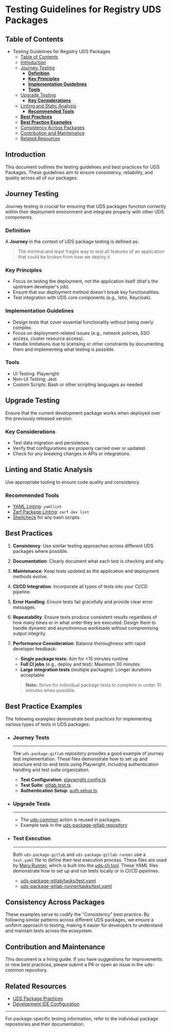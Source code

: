 # Testing Guidelines for Registry UDS Packages
## Table of Contents

- Testing Guidelines for Registry UDS Packages
  - [Table of Contents](#table-of-contents)
  - [Introduction](#introduction)
  - [Journey Testing](#journey-testing)
    - [**Definition**](#definition)
    - [**Key Principles**](#key-principles)
    - [**Implementation Guidelines**](#implementation-guidelines)
    - [**Tools**](#tools)
  - [Upgrade Testing](#upgrade-testing)
    - [**Key Considerations**](#key-considerations)
  - [Linting and Static Analysis](#linting-and-static-analysis)
    - [**Recommended Tools**](#recommended-tools)
  - [**Best Practices**](#best-practices)
  - [**Best Practice Examples**](#best-practice-examples)
  - [Consistency Across Packages](#consistency-across-packages)
  - [Contribution and Maintenance](#contribution-and-maintenance)
  - [Related Resources](#related-resources)

## Introduction

This document outlines the testing guidelines and best practices for UDS Packages. These guidelines aim to ensure consistency, reliability, and quality across all of our packages.

## Journey Testing

Journey testing is crucial for ensuring that UDS packages function correctly within their deployment environment and integrate properly with other UDS components.

### **Definition**
A **Journey** in the context of UDS package testing is defined as:
> The minimal and least fragile way to test all features of an application that could be broken from how we deploy it.

### **Key Principles**
- Focus on testing the deployment, not the application itself (that's the upstream developer's job).
- Ensure that our deployment method doesn't break key functionalities.
- Test integration with UDS core components (e.g., Istio, Keycloak).

### **Implementation Guidelines**
- Design tests that cover essential functionality without being overly complex.
- Focus on deployment-related issues (e.g., network policies, SSO access, cluster resource access).
- Handle limitations due to licensing or other constraints by documenting them and implementing what testing is possible.

### **Tools**
- UI Testing: Playwright
- Non-UI Testing: Jest
- Custom Scripts: Bash or other scripting languages as needed

## Upgrade Testing
Ensure that the current development package works when deployed over the previously released version.

### **Key Considerations**
- Test data migration and persistence.
- Verify that configurations are properly carried over or updated.
- Check for any breaking changes in APIs or integrations.

## Linting and Static Analysis

Use appropriate tooling to ensure code quality and consistency.

### **Recommended Tools**
- [YAML Linting](https://github.com/adrienverge/yamllint): `yamllint`
- [Zarf Package Linting](https://docs.zarf.dev/commands/zarf_dev_lint/): `zarf dev lint`
- [Shellcheck](https://www.shellcheck.net/) for any bash scripts.

## **Best Practices**

1. **Consistency**: Use similar testing approaches across different UDS packages where possible.
2. **Documentation**: Clearly document what each test is checking and why.
3. **Maintenance**: Keep tests updated as the application and deployment methods evolve.
4. **CI/CD Integration**: Incorporate all types of tests into your CI/CD pipeline.
5. **Error Handling**: Ensure tests fail gracefully and provide clear error messages.
6. **Repeatability**: Ensure tests produce consistent results regardless of how many times or in what order they are executed. Design them to handle dynamic and asynchronous workloads without compromising output integrity.
7. **Performance Consideration**: Balance thoroughness with rapid developer feedback:
    - **Single package tests:** Aim for <15 minutes runtime
    - **Full CI jobs** (e.g., deploy and test): Maximum 30 minutes
    - **Large integration tests** (multiple packages): Longer durations acceptable

    > **Note:** Strive for individual package tests to complete in under 10 minutes when possible.

## **Best Practice Examples**
The following examples demonstrate best practices for implementing various types of tests in UDS packages:

- ### **Journey Tests**
    ---
    The `uds-package-gitlab` repository provides a good example of journey test implementation.
    These files demonstrate how to set up and structure end-to-end tests using Playwright, including authentication handling and test suite organization.

    - **Test Configuration**: [playwright.config.ts](https://github.com/defenseunicorns/uds-package-gitlab/blob/main/tests/playwright.config.ts)
    - **Test Suite**: [gitlab.test.ts](https://github.com/defenseunicorns/uds-package-gitlab/blob/main/tests/gitlab.test.ts)
    - **Authentication Setup**: [auth.setup.ts](https://github.com/defenseunicorns/uds-package-gitlab/blob/main/tests/auth.setup.ts)

- ### Upgrade Tests
    ---
    - The [uds-common](https://github.com/defenseunicorns/uds-common/blob/main/.github/actions/test-deploy/action.yaml) action is reused in packages.
    - Example task in the [uds-package-gitlab repository](https://github.com/defenseunicorns/uds-package-gitlab/blob/main/tasks.yaml#L48-L68)

- ### **Test Execution**
    ---
    Both `uds-package-gitlab` and `uds-package-gitlab-runner` use a `test.yaml` file to define their test execution process. These files are used by [Maru Runner](https://github.com/defenseunicorns/maru-runner), which is built into the [uds-cli tool](https://uds.defenseunicorns.com/cli/runner/).  These YAML files demonstrate how to set up and run tests locally or in CI/CD pipelines.

    - [uds-package-gitlab/tasks/test.yaml](https://github.com/defenseunicorns/uds-package-gitlab/blob/main/tasks/test.yaml)
    - [uds-package-gitlab-runner/tasks/test.yaml](https://github.com/defenseunicorns/uds-package-gitlab-runner/blob/main/tasks/test.yaml)

## Consistency Across Packages

These examples serve to codify the "Consistency" best practice. By following similar patterns across different UDS packages, we ensure a uniform approach to testing, making it easier for developers to understand and maintain tests across the ecosystem.

## Contribution and Maintenance

This document is a living guide. If you have suggestions for improvements or new best practices, please submit a PR or open an issue in the uds-common repository.

## Related Resources

- [UDS Package Practices](https://github.com/defenseunicorns/uds-common/blob/main/docs/uds-package-practices.md)
- [Development IDE Configuration](https://github.com/defenseunicorns/uds-common/blob/main/docs/development-ide-configuration.md)

---

For package-specific testing information, refer to the individual package repositories and their documentation.
